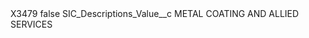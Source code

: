 <?xml version="1.0" encoding="UTF-8"?>
<CustomMetadata xmlns="http://soap.sforce.com/2006/04/metadata" xmlns:xsi="http://www.w3.org/2001/XMLSchema-instance" xmlns:xsd="http://www.w3.org/2001/XMLSchema">
    <label>X3479</label>
    <protected>false</protected>
    <values>
        <field>SIC_Descriptions_Value__c</field>
        <value xsi:type="xsd:string">METAL COATING AND ALLIED SERVICES</value>
    </values>
</CustomMetadata>
